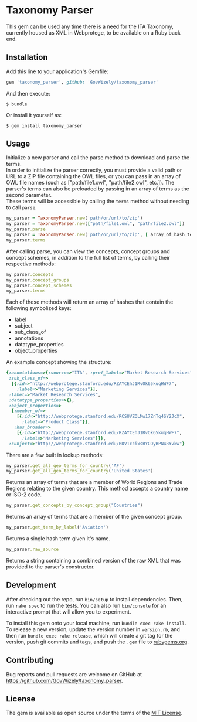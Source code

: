 # Taxonomy Parser

This gem can be used any time there is a need for the ITA Taxonomy, currently housed as XML in Webprotege, to be available on a Ruby back end.

## Installation

Add this line to your application's Gemfile:

```ruby
gem 'taxonomy_parser', github: 'GovWizely/taxonomy_parser'
```

And then execute:

    $ bundle

Or install it yourself as:

    $ gem install taxonomy_parser

## Usage

Initialize a new parser and call the parse method to download and parse the terms.  
In order to initialize the parser correctly, you must provide a valid path or URL to a ZIP file containing the OWL files, 
or you can pass in an array of OWL file names (such as ["path/file1.owl", "path/file2.owl", etc.]).
The parser's terms can also be preloaded by passing in an array of terms as the second parameter.  
These terms will be accessible by calling the `terms` method without needing to call `parse`.

```ruby
my_parser = TaxonomyParser.new('path/or/url/to/zip')
my_parser = TaxonomyParser.new(["path/file1.owl", "path/file2.owl"])
my_parser.parse
my_parser = TaxonomyParser.new('path/or/url/to/zip', [ array_of_hash_terms ])
my_parser.terms
```

After calling parse, you can view the concepts, concept groups and concept schemes, in addition to the full list of terms, by calling their respective methods:

```ruby
my_parser.concepts
my_parser.concept_groups
my_parser.concept_schemes
my_parser.terms
```

Each of these methods will return an array of hashes that contain the following symbolized keys:

* label
* subject
* sub_class_of
* annotations
* datatype_properties
* object_properties

An example concept showing the structure:
```ruby
{:annotations=>{:source=>"ITA", :pref_label=>"Market Research Services"},
 :sub_class_of=>
  [{:id=>"http://webprotege.stanford.edu/RZAYCEhJ1RvOk65kuqHWF7",
    :label=>"Marketing Services"}],
 :label=>"Market Research Services",
 :datatype_properties=>{},
 :object_properties=>
  {:member_of=>
    [{:id=>"http://webprotege.stanford.edu/RCSUVZOLMw17ZnTq4SY2JcX",
      :label=>"Product Class"}],
   :has_broader=>
    [{:id=>"http://webprotege.stanford.edu/RZAYCEhJ1RvOk65kuqHWF7",
      :label=>"Marketing Services"}]},
 :subject=>"http://webprotege.stanford.edu/RDV1ccixsBYCOyBPN4RYvkw"}
```

There are a few built in lookup methods:

```ruby
my_parser.get_all_geo_terms_for_country('AF')
my_parser.get_all_geo_terms_for_country('United States')
```
Returns an array of terms that are a member of World Regions and Trade Regions relating to the given country.  This method accepts a country name or ISO-2 code.

```ruby
my_parser.get_concepts_by_concept_group("Countries")
```
Returns an array of terms that are a member of the given concept group.

```ruby
my_parser.get_term_by_label('Aviation')
```
Returns a single hash term given it's name.

```ruby
my_parser.raw_source
```
Returns a string containing a combined version of the raw XML that was provided to the parser's constructor.

## Development

After checking out the repo, run `bin/setup` to install dependencies. Then, run `rake spec` to run the tests. You can also run `bin/console` for an interactive prompt that will allow you to experiment.

To install this gem onto your local machine, run `bundle exec rake install`. To release a new version, update the version number in `version.rb`, and then run `bundle exec rake release`, which will create a git tag for the version, push git commits and tags, and push the `.gem` file to [rubygems.org](https://rubygems.org).

## Contributing

Bug reports and pull requests are welcome on GitHub at https://github.com/GovWizely/taxonomy_parser.


## License

The gem is available as open source under the terms of the [MIT License](http://opensource.org/licenses/MIT).

